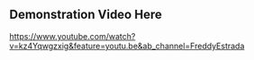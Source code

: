 ## Demonstration Video Here
https://www.youtube.com/watch?v=kz4Yqwgzxig&feature=youtu.be&ab_channel=FreddyEstrada 
